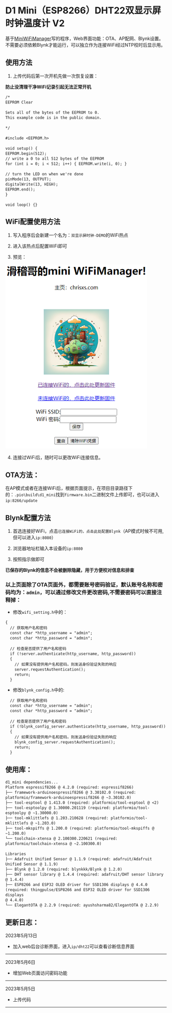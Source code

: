 # D1 Mini（ESP8266）DHT22双显示屏时钟温度计 V2

基于[MiniWiFiManager](https://github.com/chrisxs/Blynk_Projects/tree/main/MiniWiFiManager_Blynk_Version)写的程序，Web界面功能：OTA、AP配网、Blynk设置。不需要必须依赖Blynk才能运行，可以独立作为连接WiFi经过NTP校时后显示用。

## 使用方法

1. 上传代码后第一次开机先做一次恢复设置：


**防止没清理干净WiFi记录引起无法正常开机**

```
/*
EEPROM Clear

Sets all of the bytes of the EEPROM to 0.
This example code is in the public domain.

*/

#include <EEPROM.h>

void setup() {
EEPROM.begin(512);
// write a 0 to all 512 bytes of the EEPROM
for (int i = 0; i < 512; i++) { EEPROM.write(i, 0); }

// turn the LED on when we're done
pinMode(13, OUTPUT);
digitalWrite(13, HIGH);
EEPROM.end();
}

void loop() {}
```

## WiFi配置使用方法

1. 写入程序后会新建一个名为：`双显示屏时钟-DEMO`的WiFi热点

2. 进入该热点后配置WiFi即可

3. 预览：

![](https://github.com/chrisxs/Arduino_Cloud/blob/main/MiniWiFiManager/demo.png)

4. 连接过WiFi后，随时可以更改WiFi连接信息。

## OTA方法：

在AP模式或者在连接WiFi后，根据页面提示，在项目目录路径下的：`.pio\build\d1_mini`找到`firmware.bin`二进制文件上传即可，也可以进入`ip:8266/update`

## Blynk配置方法

1. 首选连接好WiFi，点击`已连接WiFi的，点击此处配置Blynk`（AP模式时候不可用,但可以进入`ip:8080`）

2. 浏览器地址栏输入本设备的`ip:8080`

3. 按照指示做即可

**已保存的Blynk的信息不会被删除隐藏，用于方便校对信息和排查**

### 以上页面除了OTA页面外，都需要账号密码验证，默认账号名称和密码均为：`admin`，可以通过修改文件更改密码,不需要密码可以直接注释掉：
- 修改`wifi_setting.h`中的：

```
{
  // 获取用户名和密码
  const char *http_username = "admin";
  const char *http_password = "admin";

  // 检查是否提供了用户名和密码
  if (!server.authenticate(http_username, http_password))
  {
    // 如果没有提供用户名和密码，则发送身份验证失败的响应
    server.requestAuthentication();
    return;
  }
  ```

- 修改`blynk_config.h`中的:
```
  // 获取用户名和密码
  const char *http_username = "admin";
  const char *http_password = "admin";

  // 检查是否提供了用户名和密码
  if (!blynk_config_server.authenticate(http_username, http_password))
  {
    // 如果没有提供用户名和密码，则发送身份验证失败的响应
    blynk_config_server.requestAuthentication();
    return;
  }
  ```

## 使用库：
```
d1_mini dependencies...
Platform espressif8266 @ 4.2.0 (required: espressif8266)
├── framework-arduinoespressif8266 @ 3.30102.0 (required: platformio/framework-arduinoespressif8266 @ ~3.30102.0)
├── tool-esptool @ 1.413.0 (required: platformio/tool-esptool @ <2)
├── tool-esptoolpy @ 1.30000.201119 (required: platformio/tool-esptoolpy @ ~1.30000.0)
├── tool-mklittlefs @ 1.203.210628 (required: platformio/tool-mklittlefs @ ~1.203.0)
├── tool-mkspiffs @ 1.200.0 (required: platformio/tool-mkspiffs @ ~1.200.0)
└── toolchain-xtensa @ 2.100300.220621 (required: platformio/toolchain-xtensa @ ~2.100300.0)

Libraries
├── Adafruit Unified Sensor @ 1.1.9 (required: adafruit/Adafruit Unified Sensor @ 1.1.9)
├── Blynk @ 1.2.0 (required: blynkkk/Blynk @ 1.2.0)
├── DHT sensor library @ 1.4.4 (required: adafruit/DHT sensor library @ 1.4.4)
├── ESP8266 and ESP32 OLED driver for SSD1306 displays @ 4.4.0 (required: thingpulse/ESP8266 and ESP32 OLED driver for SSD1306 displays 
@ 4.4.0)
└── ElegantOTA @ 2.2.9 (required: ayushsharma82/ElegantOTA @ 2.2.9)
```
## 更新日志：
2023年5月13日
- 加入web后台诊断界面，进入`ip/dht22`可以查看诊断信息界面
---
2023年5月6日
- 增加Web页面访问密码功能
---
2023年5月5日
- 上传代码
---
